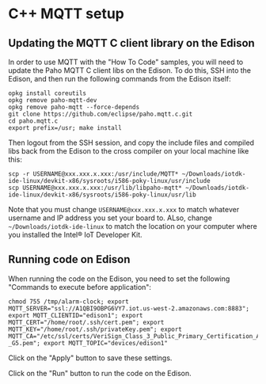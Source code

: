 # C++ MQTT setup

## Updating the MQTT C client library on the Edison
In order to use MQTT with the "How To Code" samples, you will need to update the Paho MQTT C client libs on the Edison. To do this, SSH into the Edison, and then run the following commands from the Edison itself:

```
opkg install coreutils
opkg remove paho-mqtt-dev
opkg remove paho-mqtt --force-depends
git clone https://github.com/eclipse/paho.mqtt.c.git
cd paho.mqtt.c
export prefix=/usr; make install
```

Then logout from the SSH session, and copy the include files and compiled libs back from the Edison to the cross compiler on your local machine like this:
```
scp -r USERNAME@xxx.xxx.x.xxx:/usr/include/MQTT* ~/Downloads/iotdk-ide-linux/devkit-x86/sysroots/i586-poky-linux/usr/include
scp USERNAME@xxx.xxx.x.xxx:/usr/lib/libpaho-mqtt* ~/Downloads/iotdk-ide-linux/devkit-x86/sysroots/i586-poky-linux/usr/lib
```

Note that you must change `USERNAME@xxx.xxx.x.xxx` to match whatever username and IP address you set your board to. ALso, change `~/Downloads/iotdk-ide-linux` to match the location on your computer where you installed the Intel® IoT Developer Kit.

## Running code on Edison
When running the code on the Edison, you need to set the following "Commands to execute before application":

```
chmod 755 /tmp/alarm-clock; export MQTT_SERVER="ssl://A1QBI9OBPG6VY7.iot.us-west-2.amazonaws.com:8883"; export MQTT_CLIENTID="edison1"; export MQTT_CERT="/home/root/.ssh/cert.pem"; export MQTT_KEY="/home/root/.ssh/privateKey.pem"; export MQTT_CA="/etc/ssl/certs/VeriSign_Class_3_Public_Primary_Certification_Authority_-_G5.pem"; export MQTT_TOPIC="devices/edison1"
```

Click on the "Apply" button to save these settings.

Click on the "Run" button to run the code on the Edison.
